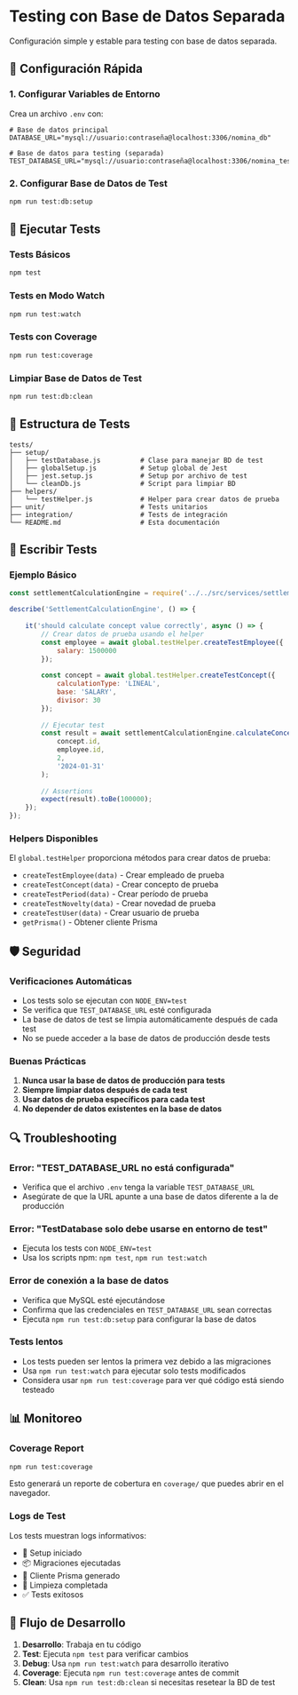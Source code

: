 # Testing con Base de Datos Separada

Configuración simple y estable para testing con base de datos separada.

## 🚀 Configuración Rápida

### 1. Configurar Variables de Entorno

Crea un archivo `.env` con:

```env
# Base de datos principal
DATABASE_URL="mysql://usuario:contraseña@localhost:3306/nomina_db"

# Base de datos para testing (separada)
TEST_DATABASE_URL="mysql://usuario:contraseña@localhost:3306/nomina_test"
```

### 2. Configurar Base de Datos de Test

```bash
npm run test:db:setup
```

## 🧪 Ejecutar Tests

### Tests Básicos
```bash
npm test
```

### Tests en Modo Watch
```bash
npm run test:watch
```

### Tests con Coverage
```bash
npm run test:coverage
```

### Limpiar Base de Datos de Test
```bash
npm run test:db:clean
```

## 📁 Estructura de Tests

```
tests/
├── setup/
│   ├── testDatabase.js          # Clase para manejar BD de test
│   ├── globalSetup.js           # Setup global de Jest
│   ├── jest.setup.js            # Setup por archivo de test
│   └── cleanDb.js               # Script para limpiar BD
├── helpers/
│   └── testHelper.js            # Helper para crear datos de prueba
├── unit/                        # Tests unitarios
├── integration/                 # Tests de integración
└── README.md                    # Esta documentación
```

## 🔧 Escribir Tests

### Ejemplo Básico

```javascript
const settlementCalculationEngine = require('../../src/services/settlementCalculationEngine');

describe('SettlementCalculationEngine', () => {
    
    it('should calculate concept value correctly', async () => {
        // Crear datos de prueba usando el helper
        const employee = await global.testHelper.createTestEmployee({
            salary: 1500000
        });
        
        const concept = await global.testHelper.createTestConcept({
            calculationType: 'LINEAL',
            base: 'SALARY',
            divisor: 30
        });
        
        // Ejecutar test
        const result = await settlementCalculationEngine.calculateConceptValue(
            concept.id, 
            employee.id, 
            2, 
            '2024-01-31'
        );
        
        // Assertions
        expect(result).toBe(100000);
    });
});
```

### Helpers Disponibles

El `global.testHelper` proporciona métodos para crear datos de prueba:

- `createTestEmployee(data)` - Crear empleado de prueba
- `createTestConcept(data)` - Crear concepto de prueba
- `createTestPeriod(data)` - Crear período de prueba
- `createTestNovelty(data)` - Crear novedad de prueba
- `createTestUser(data)` - Crear usuario de prueba
- `getPrisma()` - Obtener cliente Prisma

## 🛡️ Seguridad

### Verificaciones Automáticas

- Los tests solo se ejecutan con `NODE_ENV=test`
- Se verifica que `TEST_DATABASE_URL` esté configurada
- La base de datos de test se limpia automáticamente después de cada test
- No se puede acceder a la base de datos de producción desde tests

### Buenas Prácticas

1. **Nunca usar la base de datos de producción para tests**
2. **Siempre limpiar datos después de cada test**
3. **Usar datos de prueba específicos para cada test**
4. **No depender de datos existentes en la base de datos**

## 🔍 Troubleshooting

### Error: "TEST_DATABASE_URL no está configurada"
- Verifica que el archivo `.env` tenga la variable `TEST_DATABASE_URL`
- Asegúrate de que la URL apunte a una base de datos diferente a la de producción

### Error: "TestDatabase solo debe usarse en entorno de test"
- Ejecuta los tests con `NODE_ENV=test`
- Usa los scripts npm: `npm test`, `npm run test:watch`

### Error de conexión a la base de datos
- Verifica que MySQL esté ejecutándose
- Confirma que las credenciales en `TEST_DATABASE_URL` sean correctas
- Ejecuta `npm run test:db:setup` para configurar la base de datos

### Tests lentos
- Los tests pueden ser lentos la primera vez debido a las migraciones
- Usa `npm run test:watch` para ejecutar solo tests modificados
- Considera usar `npm run test:coverage` para ver qué código está siendo testeado

## 📊 Monitoreo

### Coverage Report
```bash
npm run test:coverage
```

Esto generará un reporte de cobertura en `coverage/` que puedes abrir en el navegador.

### Logs de Test
Los tests muestran logs informativos:
- 🚀 Setup iniciado
- 📦 Migraciones ejecutadas
- 🔧 Cliente Prisma generado
- 🧹 Limpieza completada
- ✅ Tests exitosos

## 🔄 Flujo de Desarrollo

1. **Desarrollo**: Trabaja en tu código
2. **Test**: Ejecuta `npm test` para verificar cambios
3. **Debug**: Usa `npm run test:watch` para desarrollo iterativo
4. **Coverage**: Ejecuta `npm run test:coverage` antes de commit
5. **Clean**: Usa `npm run test:db:clean` si necesitas resetear la BD de test 